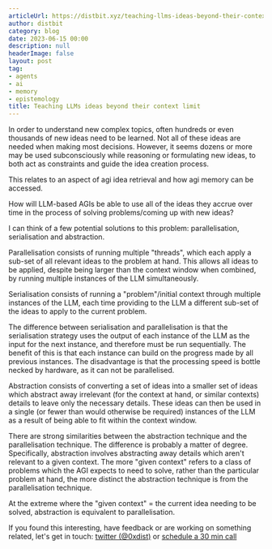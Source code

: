 ```yaml
---
articleUrl: https://distbit.xyz/teaching-llms-ideas-beyond-their-context-limit
author: distbit
category: blog
date: 2023-06-15 00:00
description: null
headerImage: false
layout: post
tag:
- agents
- ai
- memory
- epistemology
title: Teaching LLMs ideas beyond their context limit
---
```


   


In order to understand new complex topics, often hundreds or even thousands of new ideas need to be learned. Not all of these ideas are needed when making most decisions. However, it seems dozens or more may be used subconsciously while reasoning or formulating new ideas, to both act as constraints and guide the idea creation process.

This relates to an aspect of agi idea retrieval and how agi memory can be accessed.

How will LLM-based AGIs be able to use all of the ideas they accrue over time in the process of solving problems/coming up with new ideas?

I can think of a few potential solutions to this problem: parallelisation, serialisation and abstraction.

Parallelisation consists of running multiple "threads", which each apply a sub-set of all relevant ideas to the problem at hand. This allows all ideas to be applied, despite being larger than the context window when combined, by running multiple instances of the LLM simultaneously.

Serialisation consists of running a "problem"/initial context through multiple instances of the LLM, each time providing to the LLM a different sub-set of the ideas to apply to the current problem.

The difference between serialisation and parallelisation is that the serialisation strategy uses the output of each instance of the LLM as the input for the next instance, and therefore must be run sequentially. The benefit of this is that each instance can build on the progress made by all previous instances. The disadvantage is that the processing speed is bottle necked by hardware, as it can not be parallelised.  

Abstraction consists of converting a set of ideas into a smaller set of ideas which abstract away irrelevant (for the context at hand, or similar contexts) details to leave only the necessary details. These ideas can then be used in a single (or fewer than would otherwise be required) instances of the LLM as a result of being able to fit within the context window.

There are strong similarities between the abstraction technique and the parallelisation technique. The difference is probably a matter of degree.
Specifically, abstraction involves abstracting away details which aren't relevant to a given context. The more "given context" refers to a class of problems which the AGI expects to need to solve, rather than the particular problem at hand, the more distinct the abstraction technique is from the parallelisation technique.

At the extreme where the "given context" = the current idea needing to be solved, abstraction is equivalent to parallelisation.

If you found this interesting, have feedback or are working on something related, let's get in touch: [twitter (@0xdist)](https://twitter.com/0xdist) or [schedule a 30 min call](https://cal.com/distbit/30min)